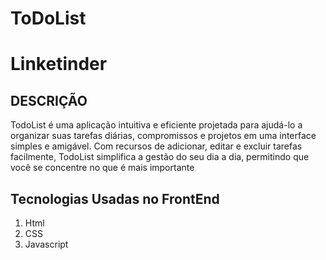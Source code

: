 # ToDoList

# Linketinder

## DESCRIÇÃO
TodoList é uma aplicação intuitiva e eficiente projetada para ajudá-lo a organizar suas tarefas diárias,
compromissos e projetos em uma interface simples e amigável. Com recursos de adicionar, editar e excluir tarefas facilmente,
TodoList simplifica a gestão do seu dia a dia, permitindo que você se concentre no que é mais importante

## Tecnologias Usadas no FrontEnd
1. Html
2. CSS
3. Javascript
